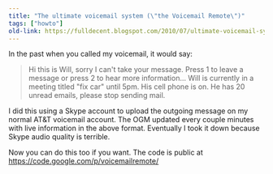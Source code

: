 ```yaml
---
title: "The ultimate voicemail system (\"the Voicemail Remote\")"
tags: ["howto"]
old-link: https://fulldecent.blogspot.com/2010/07/ultimate-voicemail-system-voicemail.html
---
```


In the past when you called my voicemail, it would say:

> Hi this is Will, sorry I can't take your message. Press 1 to leave a message or press 2 to hear more information... Will is currently in a meeting titled "fix car" until 5pm. His cell phone is on. He has 20 unread emails, please stop sending mail.

I did this using a Skype account to upload the outgoing message on my normal AT&amp;T voicemail account. The OGM updated every couple minutes with live information in the above format. Eventually I took it down because Skype audio quality is terrible.

Now you can do this too if you want. The code is public at <https://code.google.com/p/voicemailremote/>
